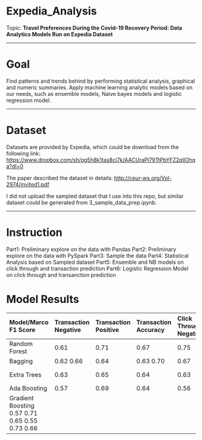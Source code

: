 # Expedia_Analysis
Topic: **Travel Preferences During the Covid-19 Recovery Period: Data Analytics Models Run on Expedia Dataset**

--------

# Goal
Find patterns and trends behind by performing statistical analysis, graphical and numeric summaries. 
Apply machine learning analytic models based on our needs, such as ensemble models, Naive bayes models and logistic regression model.

--------

# Dataset
Datasets are provided by Expedia, which could be download from the following link:
https://www.dropbox.com/sh/qg5h8k1tas8cj7k/AACUraPI79TtPbYFZ2qllOhqa?dl=0

The paper described the dataset in details:
http://ceur-ws.org/Vol-2974/invited1.pdf

I did not upload the sampled dataset that I use into this repo, but similar dataset could be generated from 3_sample_data_prep.ipynb.

-------

# Instruction
Part1: Preliminary explore on the data with Pandas
Part2: Preliminary explore on the data with PySpark
Part3: Sample the data
Part4: Statistical Analysis based on Sampled dataset
Part5: Ensemble and NB models on click through and transaction prediction
Part6: Logistic Regression Model on click through and transanction prediction

# Model Results
|Model/Marco F1 Score |	Transaction Negative |	Transaction Positive |	Transaction Accuracy |	Click Through Negative |	Click Through Positive |	Click Through Accuracy|
|:---------------|:---------------|:---------------|:---------------|:---------------|:---------------|:---------------|
|Random Forest |	0.61 |	0.71 |	0.67 |	0.75 |	0.77 |	0.76|
|Bagging |	0.62	0.66 |	0.64 |	0.63	0.70 |	0.67|
|Extra Trees |	0.63 |	0.65 |	0.64 |	0.63 |	0.69	0.66|
|Ada Boosting |	0.57 |	0.69 |	0.64 |	0.56 |	0.72 |	0.66 |
|Gradient Boosting	0.57	0.71	0.65	0.55	0.73	0.66



